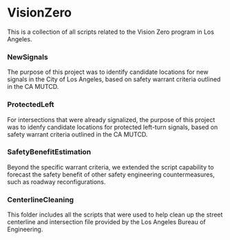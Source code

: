 # VisionZero

This is a collection of all scripts related to the Vision Zero program in Los Angeles. 

### NewSignals

The purpose of this project was to identify candidate locations for new signals in the City of Los Angeles, based on safety warrant criteria outlined in the CA MUTCD. 

### ProtectedLeft

For intersections that were already signalized, the purpose of this project was to idenfy candidate locations for protected left-turn signals, based on safety warrant criteria outlined in the CA MUTCD.

### SafetyBenefitEstimation

Beyond the specific warrant criteria, we extended the script capability to forecast the safety benefit of other safety engineering countermeasures, such as roadway reconfigurations. 

### CenterlineCleaning

This folder includes all the scripts that were used to help clean up the street centerline and intersection file provided by the Los Angeles Bureau of Engineering.
